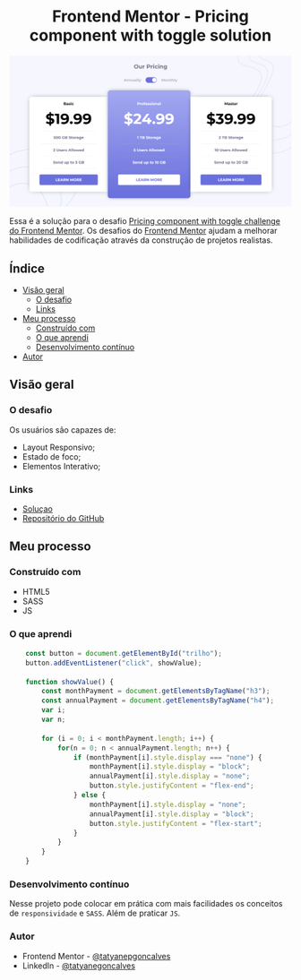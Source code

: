 # <h1 align="center">Frontend Mentor - Pricing component with toggle solution</h1>

<img src="./assets/css/images/preview.png">

Essa é a solução para o desafio [Pricing component with toggle challenge do Frontend Mentor](https://tatyanepgoncalves.github.io/Pricing-Component/). Os desafios do [Frontend Mentor](https://www.frontendmentor.io/challenges/pricing-component-with-toggle-8vPwRMIC) ajudam a melhorar habilidades de codificação através da construção de projetos realistas.


## Índice

- [Visão geral](#visão-geral)
    - [O desafio](#o-desafio)
    - [Links](#links)
- [Meu processo](#meu-processo)
    - [Construído com](#construído-com)
    - [O que aprendi](#o-que-aprendi)
    - [Desenvolvimento contínuo](#desenvolvimento-contínuo)
- [Autor](#autor)


## Visão geral
### O desafio
Os usuários são capazes de:

- Layout Responsivo;
- Estado de foco;
- Elementos Interativo;

### Links
- [Soluçao](https://tatyanepgoncalves.github.io/Pricing-Component/)
- [Repositório do GitHub](https://github.com/tatyanepgoncalves/Pricing-Component)


## Meu processo 
### Construído com 

- HTML5
- SASS
- JS

### O que aprendi

```js 
    const button = document.getElementById("trilho");
    button.addEventListener("click", showValue);

    function showValue() {
        const monthPayment = document.getElementsByTagName("h3");
        const annualPayment = document.getElementsByTagName("h4");
        var i;
        var n;

        for (i = 0; i < monthPayment.length; i++) {
            for(n = 0; n < annualPayment.length; n++) {
                if (monthPayment[i].style.display === "none") {
                    monthPayment[i].style.display = "block";
                    annualPayment[i].style.display = "none";
                    button.style.justifyContent = "flex-end";
                } else {
                    monthPayment[i].style.display = "none";
                    annualPayment[i].style.display = "block";
                    button.style.justifyContent = "flex-start";
                }
            }
        }
    }
```

### Desenvolvimento contínuo

Nesse projeto pode colocar em prática com mais facilidades os conceitos de `responsividade` e `SASS`. Além de praticar `JS`.

### Autor
- Frontend Mentor - [@tatyanepgoncalves](https://www.frontendmentor.io/profile/tatyanepgoncalves)
- LinkedIn - [@tatyanegoncalves](https://www.linkedin.com/in/tatyanegoncalves/)